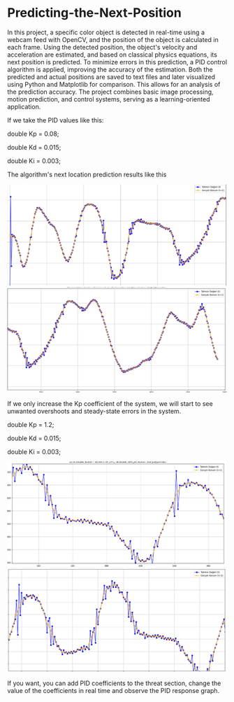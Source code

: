 # Predicting-the-Next-Position

In this project, a specific color object is detected in real-time using a webcam feed with OpenCV, and the position of the object is calculated in each frame. Using the detected position, the object's velocity and acceleration are estimated, and based on classical physics equations, its next position is predicted. To minimize errors in this prediction, a PID control algorithm is applied, improving the accuracy of the estimation. Both the predicted and actual positions are saved to text files and later visualized using Python and Matplotlib for comparison. This allows for an analysis of the prediction accuracy. The project combines basic image processing, motion prediction, and control systems, serving as a learning-oriented application.

If we take the PID values ​​like this:

double Kp = 0.08; 

double Kd = 0.015; 

double Ki = 0.003;

The algorithm's next location prediction results like this


![image url](https://github.com/HalitKosemen/Predicting-the-Next-Position/blob/d8c1e508e2ef4da843997bd5a1bea3d3d5031e60/Pict2.JPG)
![image url](https://github.com/HalitKosemen/Predicting-the-Next-Position/blob/65e0e0ac685c2fe5c9efe7d4aae647cd2e4b782b/Pict1.JPG)



If we only increase the Kp coefficient of the system, we will start to see unwanted overshoots and steady-state errors in the system.

double Kp = 1.2; 

double Kd = 0.015; 

double Ki = 0.003;

![image url](https://github.com/HalitKosemen/Predicting-the-Next-Position/blob/f4ef7092d6b452efa20f67ead6250f17c37c440b/Pict11.JPG)
![image url](https://github.com/HalitKosemen/Predicting-the-Next-Position/blob/f4ef7092d6b452efa20f67ead6250f17c37c440b/Pict22.JPG)


If you want, you can add PID coefficients to the threat section, change the value of the coefficients in real time and observe the PID response graph.



